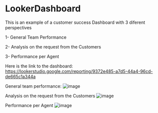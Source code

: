 # LookerDashboard

This is an example of a customer success Dashboard with 3 diferent perspectives

  1- General Team Performance
  
  2- Analysis on the request from the Customers
  
  3- Performance per Agent
  

Here is the link to the dashboard: https://lookerstudio.google.com/reporting/9372e485-a7d5-44a4-96cd-de665c1a344a


General team performance:
![image](https://user-images.githubusercontent.com/51875474/228607146-52c69ac4-061d-47e0-9935-abb085d4c2a5.png)


Analysis on the request from the Customers
![image](https://user-images.githubusercontent.com/51875474/228607539-bb331b16-bf52-40e6-9958-9fd5f6e248ca.png)


Performance per Agent
![image](https://user-images.githubusercontent.com/51875474/228607594-8c537db6-3150-4878-afa4-6983b646aa8a.png)


